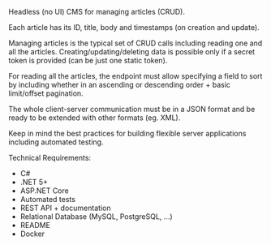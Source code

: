 Headless (no UI) CMS for managing articles (CRUD).

Each article has its ID, title, body and timestamps (on creation and update). 

Managing articles is the typical set of CRUD calls including reading one and all the articles. Creating/updating/deleting data is possible only if a secret token is provided (can be just one static token).   

For reading all the articles, the endpoint must allow specifying a field to sort by including whether in an ascending or descending order + basic limit/offset pagination.

The whole client-server communication must be in a JSON format and be ready to be extended with other formats (eg. XML).

Keep in mind the best practices for building flexible server applications including automated testing.

Technical Requirements:
* C#
* .NET 5+
* ASP.NET Core
* Automated tests
* REST API + documentation
* Relational Database (MySQL, PostgreSQL, ...)
* README
* Docker
